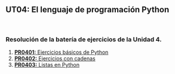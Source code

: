 ## UT04: El lenguaje de programación Python

<br>

### Resolución de la batería de ejercicios de la Unidad 4.


1. [**PR0401:** Ejercicios básicos de Python](./pr0401/pr0401.md)
2. [**PR0402:** Ejercicios con cadenas](./pr0402/pr0402.md)
3. [**PR0403:** Listas en Python](./pr0403/pr0403.md)
